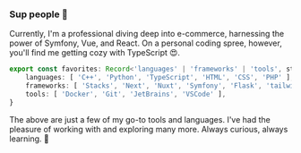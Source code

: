 ### Sup people 👋

Currently, I'm a professional diving deep into e-commerce, harnessing the power of Symfony, Vue, and React. On a personal coding spree, however, you'll find me getting cozy with TypeScript 😍.

```typescript
export const favorites: Record<'languages' | 'frameworks' | 'tools', string[]> = {
    languages: [ 'C++', 'Python', 'TypeScript', 'HTML', 'CSS', 'PHP' ],
    frameworks: [ 'Stacks', 'Next', 'Nuxt', 'Symfony', 'Flask', 'tailwind' ],
    tools: [ 'Docker', 'Git', 'JetBrains', 'VSCode' ],
}
```

The above are just a few of my go-to tools and languages. I've had the pleasure of working with and exploring many more. Always curious, always learning. 🌱
